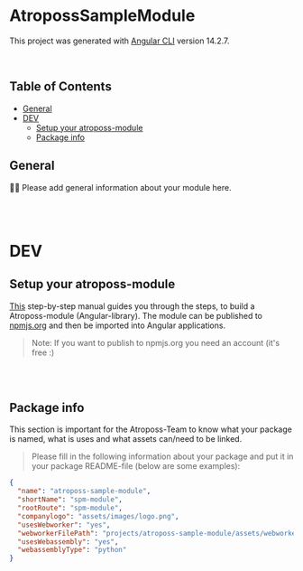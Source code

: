 # AtropossSampleModule

This project was generated with [Angular CLI](https://github.com/angular/angular-cli) version 14.2.7.

<br>

## Table of Contents

- [General](#general)
- [DEV](#dev)
  - [ Setup your atroposs-module](#setup-your-atroposs-module)
  - [Package info](#package-info)

## General

✍🏼 Please add general information about your module here.

<br>
<br>

# DEV

## Setup your atroposs-module

[This](https://github.com/PRODYNA/atroposs-sample-module/blob/main/_Instructions%20%26%20READMEs/how-to-build-atroposs-module.md) step-by-step manual guides you through the steps, to build a Atroposs-module (Angular-library).
The module can be published to [npmjs.org](npmjs.org) and then be imported into Angular applications.

> Note: If you want to publish to npmjs.org you need an account (it's free :)

<br><br>

## Package info

This section is important for the Atroposs-Team to know what your package is named, what is uses and what assets can/need to be linked.

> Please fill in the following information about your package and put it in your package README-file (below are some examples):

```json
{
  "name": "atroposs-sample-module",
  "shortName": "spm-module",
  "rootRoute": "spm-module",
  "companylogo": "assets/images/logo.png",
  "usesWebworker": "yes",
  "webworkerFilePath": "projects/atroposs-sample-module/assets/webworker/webworker.worker.ts",
  "usesWebassembly": "yes",
  "webassemblyType": "python"
}
```
